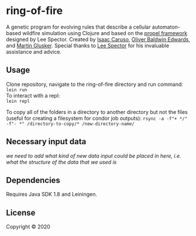 # ring-of-fire

A genetic program for evolving rules that describe a cellular automaton-based wildfire simulation using Clojure and based on the [propel framework](https://github.com/lspector/propel) designed by Lee Spector. Created by [Isaac Caruso](https://github.com/icaruso21), [Oliver Baldwin Edwards](https://github.com/Oliver-BE), and [Martin Glusker](https://github.com/MGlusker). Special thanks to [Lee Spector](https://github.com/lspector) for his invaluable assistance and advice.

## Usage

Clone repository, navigate to the ring-of-fire directory and run command: <br />
`lein run`<br />
To interact with a repl: <br />
`lein repl`

To copy all of the folders in a directory to another directory but not the files (useful for creating a filesystem for condor job outputs): 
`rsync -a -f"+ */" -f"- *" /directory-to-copy/* /new-directory-name/`

## Necessary input data
*we need to add what kind of new data input could be placed in here, i.e. what the structure of the data that we used is*

## Dependencies

Requires Java SDK 1.8 and Leiningen. 

## License

Copyright © 2020 


